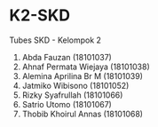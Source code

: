 # K2-SKD
Tubes SKD - Kelompok 2
1.	Abda Fauzan 			(18101037)
2.	Ahnaf Permata Wiejaya 	(18101038)
3.	Alemina Aprilina Br M 	(18101039)
4.	Jatmiko Wibisono 		(18101052)
5.	Rizky Syafrullah  		(18101066)
6.	Satrio Utomo			(18101067)
7.	Thobib Khoirul Annas 	(18101068)
